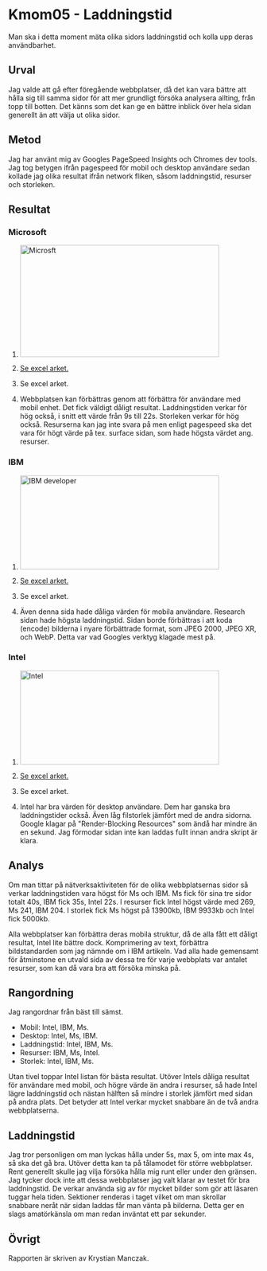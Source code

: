 Kmom05 - Laddningstid
=======================

Man ska i detta moment mäta olika sidors laddningstid och kolla upp deras användbarhet.

Urval
-----------------------

Jag valde att gå efter föregående webbplatser, då det kan vara bättre att hålla sig till samma sidor för att mer grundligt försöka analysera allting, från topp till botten. Det känns som det kan ge en bättre inblick över hela sidan generellt än att välja ut olika sidor.

Metod
-----------------------

Jag har använt mig av Googles PageSpeed Insights och Chromes dev tools. Jag tog betygen ifrån pagespeed för mobil och desktop användare sedan kollade jag olika resultat ifrån network fliken, såsom laddningstid, resurser och storleken.

Resultat
-----------------------

### Microsoft

1. [<img src="img/microsoft.png" width="400" height="225" alt="Microsft" />](img/microsoft.png)

2. [Se excel arket.](https://docs.google.com/spreadsheets/d/1j83AatHxFnsV-O6P5t5VLT7fMIiGzc2AGy1Adl8nsQE/edit?usp=sharing)

3. Se excel arket.

4. Webbplatsen kan förbättras genom att förbättra för användare med mobil enhet. Det fick väldigt dåligt resultat. Laddningstiden verkar för hög också, i snitt ett värde från 9s till 22s. Storleken verkar för hög också. Resurserna kan jag inte svara på men enligt pagespeed ska det vara för högt värde på tex. surface sidan, som hade högsta värdet ang. resurser.

### IBM

1. [<img src="img/ibm-developer.png" width="400" height="189" alt="IBM developer" />](img/ibm-developer.png)

2. [Se excel arket.](https://docs.google.com/spreadsheets/d/1j83AatHxFnsV-O6P5t5VLT7fMIiGzc2AGy1Adl8nsQE/edit?usp=sharing)

3. Se excel arket.

4. Även denna sida hade dåliga värden för mobila användare. Research sidan hade högsta laddningstid. Sidan borde förbättras i att koda (encode) bilderna i nyare förbättrade format, som JPEG 2000, JPEG XR, och WebP. Detta var vad Googles verktyg klagade mest på.

### Intel

1. [<img src="img/intel.png" width="400" height="189" alt="Intel" />](img/intel.png)

2. [Se excel arket.](https://docs.google.com/spreadsheets/d/1j83AatHxFnsV-O6P5t5VLT7fMIiGzc2AGy1Adl8nsQE/edit?usp=sharing)

3. Se excel arket.

4. Intel har bra värden för desktop användare. Dem har ganska bra laddningstider också. Även låg filstorlek jämfört med de andra sidorna. Google klagar på "Render-Blocking Resources" som ändå har mindre än en sekund. Jag förmodar sidan inte kan laddas fullt innan andra skript är klara.

Analys
-----------------------

Om man tittar på nätverksaktiviteten för de olika webbplatsernas sidor så verkar laddningstiden vara högst för Ms och IBM. Ms fick för sina tre sidor totalt 40s, IBM fick 35s, Intel 22s. I resurser fick Intel högst värde med 269, Ms 241, IBM 204. I storlek fick Ms högst på 13900kb, IBM 9933kb och Intel fick 5000kb.

Alla webbplatser kan förbättra deras mobila struktur, då de alla fått ett dåligt resultat, Intel lite bättre dock. Komprimering av text, förbättra bildstandarden som jag nämnde om i IBM artikeln. Vad alla hade gemensamt för åtminstone en utvald sida av dessa tre för varje webbplats var antalet resurser, som kan då vara bra att försöka minska på.

Rangordning
------------------

Jag rangordnar från bäst till sämst.

* Mobil: Intel, IBM, Ms.
* Desktop: Intel, Ms, IBM.
* Laddningstid: Intel, IBM, Ms.
* Resurser: IBM, Ms, Intel.
* Storlek: Intel, IBM, Ms.

Utan tivel toppar Intel listan för bästa resultat. Utöver Intels dåliga resultat för användare med mobil, och högre värde än andra i resurser, så hade Intel lägre laddningstid och nästan hälften så mindre i storlek jämfört med sidan på andra plats. Det betyder att Intel verkar mycket snabbare än de två andra webbplatserna.

Laddningstid
--------------------

Jag tror personligen om man lyckas hålla under 5s, max 5, om inte max 4s, så ska det gå bra. Utöver detta kan ta på tålamodet för större webbplatser. Rent generellt skulle jag vilja försöka hålla mig runt eller under den gränsen. Jag tycker dock inte att dessa webbplatser jag valt klarar av testet för bra laddningstid. De verkar använda sig av för mycket bilder som gör att läsaren tuggar hela tiden. Sektioner renderas i taget vilket om man skrollar snabbare neråt när sidan laddas får man vänta på bilderna. Detta ger en slags amatörkänsla om man redan inväntat ett par sekunder.

Övrigt
-----------------------

Rapporten är skriven av Krystian Manczak.
